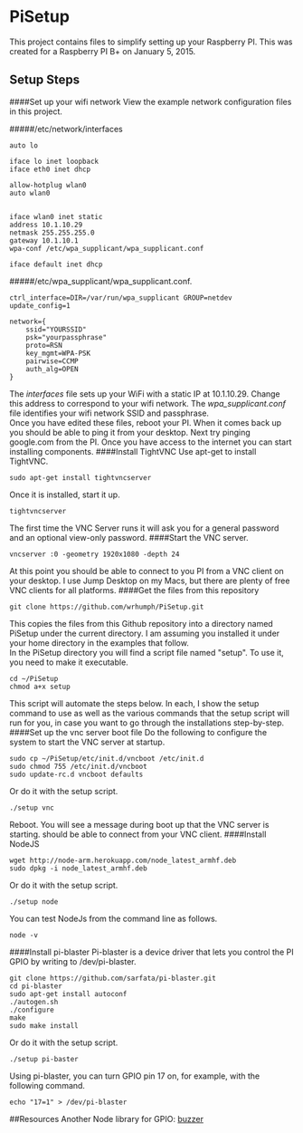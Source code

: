 PiSetup
=======

This project contains files to simplify setting up your Raspberry PI.  This was created for a Raspberry PI B+ on January 5, 2015.

Setup Steps
-----------
####Set up your wifi network
View the example network configuration files in this project.

#####/etc/network/interfaces
```
auto lo

iface lo inet loopback
iface eth0 inet dhcp

allow-hotplug wlan0
auto wlan0


iface wlan0 inet static 
address 10.1.10.29
netmask 255.255.255.0
gateway 10.1.10.1
wpa-conf /etc/wpa_supplicant/wpa_supplicant.conf

iface default inet dhcp
```

#####/etc/wpa_supplicant/wpa_supplicant.conf.
```
ctrl_interface=DIR=/var/run/wpa_supplicant GROUP=netdev
update_config=1

network={
	ssid="YOURSSID"
	psk="yourpassphrase"
	proto=RSN
	key_mgmt=WPA-PSK
	pairwise=CCMP
	auth_alg=OPEN
}
```

The *interfaces* file sets up your WiFi with a static IP at 10.1.10.29. Change this address to correspond to your wifi network.  The *wpa_supplicant.conf* file identifies your wifi network SSID and passphrase.<br>Once you have edited these files, reboot your PI.  When it comes back up you should be able to ping it from your desktop.  Next try pinging google.com from the PI.  Once you have access to the internet you can start installing components.
####Install TightVNC
Use apt-get to install TightVNC.
```
sudo apt-get install tightvncserver
```
Once it is installed, start it up.
```
tightvncserver
```
The first time the VNC Server runs it will ask you for a general password and an optional view-only password.
####Start the VNC server.
```
vncserver :0 -geometry 1920x1080 -depth 24
```
At this point you should be able to connect to you PI from a VNC client on your desktop.  I use Jump Desktop on my Macs, but there are plenty of free VNC clients for all platforms.
####Get the files from this repository
```
git clone https://github.com/wrhumph/PiSetup.git
```
This copies the files from this Github repository into a directory named PiSetup under the current directory.  I am assuming you installed it under your home directory in the examples that follow.  
In the PiSetup directory you will find a script file named "setup".  To use it, you need to make it executable.
```
cd ~/PiSetup
chmod a+x setup
```
This script will automate the steps below.  In each, I show the setup command to use as well as the various commands that the setup script will run for you, in case you want to go through the installations step-by-step.
####Set up the vnc server boot file
Do the following to configure the system to start the VNC server at startup.  
```
sudo cp ~/PiSetup/etc/init.d/vncboot /etc/init.d
sudo chmod 755 /etc/init.d/vncboot
sudo update-rc.d vncboot defaults
```
Or do it with the setup script.
```
./setup vnc
```
Reboot.  You will see a message during boot up that the VNC server is starting. should be able to connect from your VNC client.
####Install NodeJS
```
wget http://node-arm.herokuapp.com/node_latest_armhf.deb
sudo dpkg -i node_latest_armhf.deb
```
Or do it with the setup script.
```
./setup node
```
You can test NodeJs from the command line as follows.
```
node -v
```
####Install pi-blaster
Pi-blaster is a device driver that lets you control the PI GPIO by writing to /dev/pi-blaster.
```
git clone https://github.com/sarfata/pi-blaster.git
cd pi-blaster
sudo apt-get install autoconf
./autogen.sh
./configure
make
sudo make install
```
Or do it with the setup script.
```
./setup pi-baster
```
Using pi-blaster, you can turn GPIO pin 17 on, for example, with the following command.
```
echo "17=1" > /dev/pi-blaster
```

##Resources
Another Node library for GPIO: [buzzer](https://www.npmjs.com/package/onoff)
